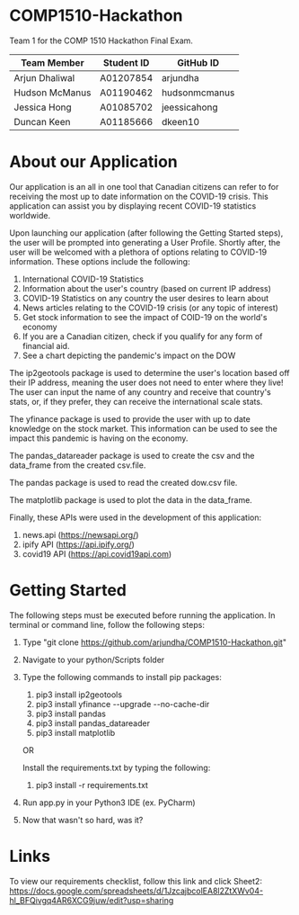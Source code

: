 # COMP1510-Hackathon

Team 1 for the COMP 1510 Hackathon Final Exam.

| Team Member | Student ID | GitHub ID |
| --- | --- | --- |
| Arjun Dhaliwal | A01207854 | arjundha |
| Hudson McManus | A01190462 | hudsonmcmanus |
| Jessica Hong | A01085702 | jeessicahong |
| Duncan Keen | A01185666 | dkeen10 |

# About our Application
Our application is an all in one tool that Canadian citizens can refer to for receiving the most up
to date information on the COVID-19 crisis. This application can assist you by displaying recent COVID-19
statistics worldwide. 

Upon launching our application (after following the Getting Started steps), the user will be prompted into
generating a User Profile. Shortly after, the user will be welcomed with a plethora of options relating
to COVID-19 information. These options include the following:

1. International COVID-19 Statistics 
2. Information about the user's country (based on current IP address)
3. COVID-19 Statistics on any country the user desires to learn about
4. News articles relating to the COVID-19 crisis (or any topic of interest)
5. Get stock information to see the impact of COID-19 on the world's economy
6. If you are a Canadian citizen, check if you qualify for any form of financial aid.
7. See a chart depicting the pandemic's impact on the DOW

The ip2geotools package is used to determine the user's location based off their IP address, meaning the user does not 
need to enter where they live! The user can input the name of any country and receive that country's stats, or, if they
prefer, they can receive the international scale stats.

The yfinance package is used to provide the user with up to date knowledge on the stock
market. This information can be used to see the impact this pandemic is having on the economy.

The pandas_datareader package is used to create the csv and the data_frame from the created csv.file.

The pandas package is used to read the created dow.csv file.

The matplotlib package is used to plot the data in the data_frame.

Finally, these APIs were used in the development of this application:
1. news.api (https://newsapi.org/)
2. ipify API (https://api.ipify.org/)
3. covid19 API (https://api.covid19api.com)

# Getting Started
The following steps must be executed before running the application.
In terminal or command line, follow the following steps:
1. Type "git clone https://github.com/arjundha/COMP1510-Hackathon.git"
2. Navigate to your python/Scripts folder
3. Type the following commands to install pip packages:
    1. pip3 install ip2geotools
    2. pip3 install yfinance --upgrade --no-cache-dir
    3. pip3 install pandas
    4. pip3 install pandas_datareader
    5. pip3 install matplotlib
    
    OR
    
    Install the requirements.txt by typing the following:
    1. pip3 install -r requirements.txt
    
4. Run app.py in your Python3 IDE (ex. PyCharm)
5. Now that wasn't so hard, was it?

    
    
# Links
To view our requirements checklist, follow this link and click Sheet2: <br>
https://docs.google.com/spreadsheets/d/1JzcajbcolEA8l2ZtXWv04-hl_BFQivgq4AR6XCG9juw/edit?usp=sharing

